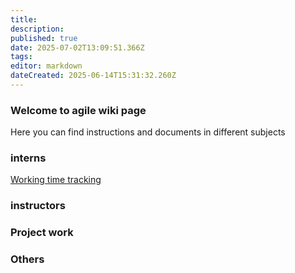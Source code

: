 ```yaml
---
title: 
description: 
published: true
date: 2025-07-02T13:09:51.366Z
tags: 
editor: markdown
dateCreated: 2025-06-14T15:31:32.260Z
---
```


### Welcome to agile wiki page 

Here you can find instructions and documents in different subjects

### interns
[Working time tracking](/en/Workingtimetracking)

### instructors

### Project work

### Others